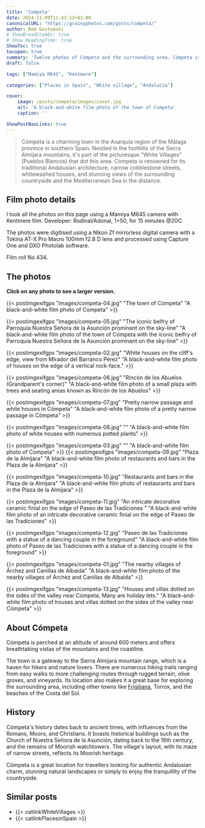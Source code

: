 ```yaml
---
title: 'Competa'
date: 2024-11-09T11:43:13+01:00
canonicalURL: "https://grainyphotos.com/posts/competa/"
author: Rom Gostomski
# ShowBreadCrumbs: true
# Show ReadingTime: true
ShowToc: true
tocopen: true
summary: 'Twelve photos of Cómpeta and the surrounding area. Cómpeta is renowned for its traditional Andalusian architecture, narrow cobblestone streets, whitewashed houses, and stunning views.'
draft: false

tags: ["Mamiya M645", "Kentmere"]

categories: ["Places in Spain", "White village", "Andalucia"]

cover:
    image: /posts/competa/images/cover.jpg
    alt: 'A black-and-white film photo of the town of Competa'
    caption: ''

ShowPostNavLinks: true
---
```

> Cómpeta is a charming town in the Axarquía region of the Málaga province in southern Spain. Nestled in the foothills of the Sierra Almijara mountains, it's part of the picturesque "White Villages" (Pueblos Blancos) that dot this area. Cómpeta is renowned for its traditional Andalusian architecture, narrow cobblestone streets, whitewashed houses, and stunning views of the surrounding countryside and the Mediterranean Sea in the distance.

## Film photo details

I took all the photos on this page using a Mamiya M645 camera with Kentmere film. Developer: Rodinal/Adonal, 1+50, for 15 minutes @20C.

The photos were digitised using a Nikon Zf mirrorless digital camera with a Tokina AT-X Pro Macro 100mm f2.8 D lens and processed using Capture One and DXO Photolab software.

Film roll No 434.

## The photos

**Click on any photo to see a larger version.**

{{< postimgexifgps "images/competa-04.jpg" 
"The town of Cómpeta" 
"A black-and-white film photo of Competa" >}}

{{< postimgexifgps "images/competa-05.jpg" 
"The iconic belfry of Parroquia Nuestra Señora de la Asunción prominant on the sky-line" 
"A black-and-white film photo of the town of Cómpeta with the iconic belfry of Parroquia Nuestra Señora de la Asunción prominant on the sky-line" >}}

{{< postimgexifgps "images/competa-02.jpg" 
"White houses on the cliff's edge, view from Mirador del Barranco Pérez" 
"A black-and-white film photo of houses on the edge of a vertical rock-face." >}}

{{< postimgexifgps "images/competa-06.jpg" 
"Rincón de los Abuelos (Grandparent's corner)" 
"A black-and-white film photo of a small plaza with trees and seating areas known as Rincón de los Abuelos" >}}

{{< postimgexifgps "images/competa-07.jpg" 
"Pretty narrow passage and white houses in Cómpeta" 
"A black-and-white film photo of a pretty narrow passage in Cómpeta" >}}

{{< postimgexifgps "images/competa-08.jpg" 
"" 
"A black-and-white film photo of white houses with numerous potted plants" >}}

{{< postimgexifgps "images/competa-03.jpg" 
"" 
"A black-and-white film photo of Competa" >}}
{{< postimgexifgps "images/competa-09.jpg" 
"Plaza de la Almijara" 
"A black-and-white film photo of restaurants and bars in the Plaza de la Almijara" >}}

{{< postimgexifgps "images/competa-10.jpg" 
"Restaurants and bars in the Plaza de la Almijara" 
"A black-and-white film photo of restaurants and bars in the Plaza de la Almijara" >}}

{{< postimgexifgps "images/competa-11.jpg" 
"An intricate decorative ceramic finial on the edge of Paseo de las Tradiciones " 
"A black-and-white film photo of an intricate decorative ceramic finial on the edge of Paseo de las Tradiciones" >}}

{{< postimgexifgps "images/competa-12.jpg" 
"Paseo de las Tradiciones with a statue of a dancing couple in the foreground" 
"A black-and-white film photo of Paseo de las Tradiciones with a statue of a dancing couple in the foreground" >}}

{{< postimgexifgps "images/competa-01.jpg" 
"The nearby villages of Árchez and Canillas de Albaida" 
"A black-and-white film photo of the nearby villages of Árchez and Canillas de Albaida" >}}

{{< postimgexifgps "images/competa-13.jpg" 
"Houses and villas dotted on the sides of the valley near Cómpeta, Many are holiday lets." 
"A black-and-white film photo of houses and villas dotted on the sides of the valley near Cómpeta" >}}

## About Cómpeta

Cómpeta is perched at an altitude of around 600 meters and offers breathtaking vistas of the mountains and the coastline.

The town is a gateway to the Sierra Almijara mountain range, which is a haven for hikers and nature lovers. There are numerous hiking trails ranging from easy walks to more challenging routes through rugged terrain, olive groves, and vineyards. Its location also makes it a great base for exploring the surrounding area, including other towns like [Frigiliana](https://grainyphotos.com/posts/frigiliana/), Torrox, and the beaches of the Costa del Sol.

## History
Cómpeta's history dates back to ancient times, with influences from the Romans, Moors, and Christians. It boasts historical buildings such as the Church of Nuestra Señora de la Asunción, dating back to the 16th century, and the remains of Moorish watchtowers. The village's layout, with its maze of narrow streets, reflects its Moorish heritage.

Cómpeta is a great location for travellers looking for authentic Andalusian charm, stunning natural landscapes or simply to enjoy the tranquillity of the countryside.

## Similar posts

- {{< catlinkWhiteVillages >}}
- {{< catlinkPlacesinSpain >}}
